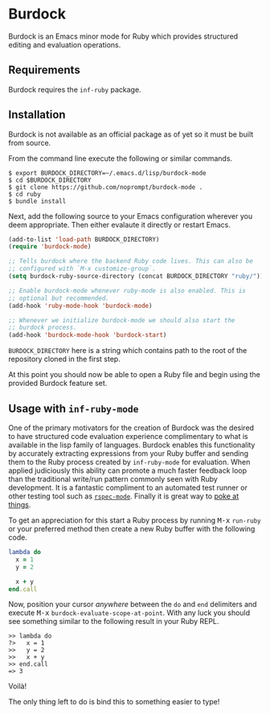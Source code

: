 # Burdock

Burdock is an Emacs minor mode for Ruby which provides structured
editing and evaluation operations.

## Requirements

Burdock requires the `inf-ruby` package.

## Installation

Burdock is not available as an official package as of yet so it must
be built from source.

From the command line execute the following or similar commands.

```
$ export BURDOCK_DIRECTORY=~/.emacs.d/lisp/burdock-mode
$ cd $BURDOCK_DIRECTORY
$ git clone https://github.com/noprompt/burdock-mode .
$ cd ruby
$ bundle install
```

Next, add the following source to your Emacs configuration wherever
you deem appropriate. Then either evalaute it directly or restart
Emacs.

```el
(add-to-list 'load-path BURDOCK_DIRECTORY)
(require 'burdock-mode)

;; Tells burdock where the backend Ruby code lives. This can also be
;; configured with `M-x customize-group`.
(setq burdock-ruby-source-directory (concat BURDOCK_DIRECTORY "ruby/"))

;; Enable burdock-mode whenever ruby-mode is also enabled. This is
;; optional but recommended.
(add-hook 'ruby-mode-hook 'burdock-mode)

;; Whenever we initialize burdock-mode we should also start the
;; burdock process.
(add-hook 'burdock-mode-hook 'burdock-start)
```

`BURDOCK_DIRECTORY` here is a string which contains path to the root
of the repository cloned in the first step.

At this point you should now be able to open a Ruby file and begin
using the provided Burdock feature set.

## Usage with `inf-ruby-mode`

One of the primary motivators for the creation of Burdock was the
desired to have structured code evaluation experience complimentary to
what is available in the lisp family of languages. Burdock enables
this functionality by accurately extracting expressions from your Ruby
buffer and sending them to the Ruby process created by `inf-ruby-mode`
for evaluation. When applied judiciously this ability can promote a
much faster feedback loop than the traditional write/run pattern
commonly seen with Ruby development. It is a fantastic compliment
to an automated test runner or other testing tool such as
[`rspec-mode`](https://github.com/pezra/rspec-mode). Finally it is
great way to [poke at things](http://www.posteriorscience.net/?p=206).

To get an appreciation for this start a Ruby process by running
<kbd>M-x</kbd> `run-ruby` or your preferred method then create a new
Ruby buffer with the following code.

```rb
lambda do
  x = 1
  y = 2

  x + y
end.call
```

Now, position your cursor _anywhere_ between the `do` and `end`
delimiters and execute <kbd>M-x</kbd>
`burdock-evaluate-scope-at-point`. With any luck you should see
something similar to the following result in your Ruby REPL.

```
>> lambda do
?>   x = 1
>>   y = 2
>>   x + y
>> end.call
=> 3
```

Voilà!

The only thing left to do is bind this to something easier to type!
